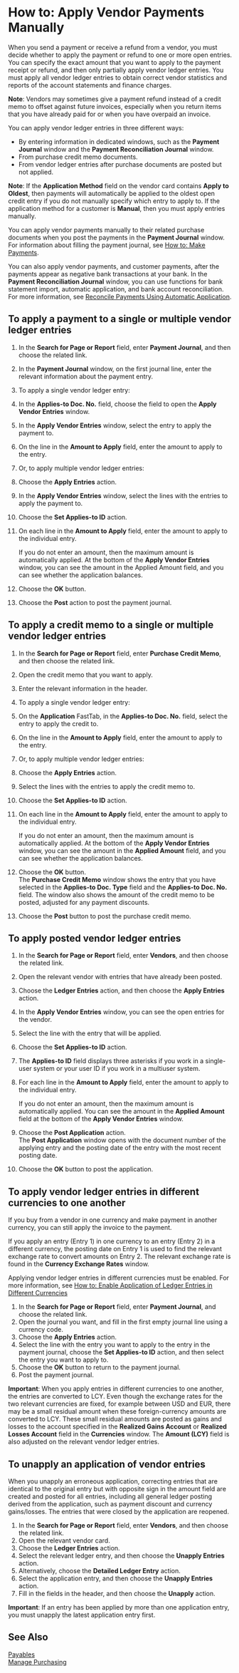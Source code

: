 <properties
                pageTitle="How to: Apply Vendor Payments Manually| Project “Madeira”"
                description="How to: Apply Vendor Payments Manually"
                services=""
                documentationCenter="Madeira"
                authors="SorenGP"/>

# How to: Apply Vendor Payments Manually

When you send a payment or receive a refund from a vendor, you must decide whether to apply the payment or refund to one or more open entries. You can specify the exact amount that you want to apply to the payment receipt or refund, and then only partially apply vendor ledger entries. You must apply all vendor ledger entries to obtain correct vendor statistics and reports of the account statements and finance charges.

**Note**: Vendors may sometimes give a payment refund instead of a credit memo to offset against future invoices, especially when you return items that you have already paid for or when you have overpaid an invoice.

You can apply vendor ledger entries in three different ways:

- By entering information in dedicated windows, such as the **Payment Journal** window and the **Payment Reconciliation Journal** window.
- From purchase credit memo documents.
- From vendor ledger entries after purchase documents are posted but not applied.

**Note**: If the **Application Method** field on the vendor card contains **Apply to Oldest**, then payments will automatically be applied to the oldest open credit entry if you do not manually specify which entry to apply to. If the application method for a customer is **Manual**, then you must apply entries manually.

You can apply vendor payments manually to their related purchase documents when you post the payments in the **Payment Journal** window. For information about filling the payment journal, see [How to: Make Payments](payables-make-payments.md).

You can also apply vendor payments, and customer payments, after the payments appear as negative bank transactions at your bank. In the **Payment Reconciliation Journal** window, you can use functions for bank statement import, automatic application, and bank account reconciliation. For more information, see [Reconcile Payments Using Automatic Application](receivables-how-reconcile-payments-auto-application.md).

## To apply a payment to a single or multiple vendor ledger entries
1. In the **Search for Page or Report** field, enter **Payment Journal**, and then choose the related link.
2. In the **Payment Journal** window, on the first journal line, enter the relevant information about the payment entry.
3. To apply a single vendor ledger entry:
4. In the **Applies-to Doc. No.** field, choose the field to open the **Apply Vendor Entries** window.
5. In the **Apply Vendor Entries** window, select the entry to apply the payment to.
6. On the line in the **Amount to Apply** field, enter the amount to apply to the entry.
7. Or, to apply multiple vendor ledger entries:
8. Choose the **Apply Entries** action.
9. In the **Apply Vendor Entries** window, select the lines with the entries to apply the payment to.
10. Choose the **Set Applies-to ID** action.  
11. On each line in the **Amount to Apply** field, enter the amount to apply to the individual entry.

    If you do not enter an amount, then the maximum amount is automatically applied. At the bottom of the **Apply Vendor Entries** window, you can see the amount in the Applied Amount field, and you can see whether the application balances.
12. Choose the **OK** button.
13. Choose the **Post** action to post the payment journal.

## To apply a credit memo to a single or multiple vendor ledger entries
1. In the **Search for Page or Report** field, enter **Purchase Credit Memo**, and then choose the related link.
2. Open the credit memo that you want to apply.
3. Enter the relevant information in the header.
4. To apply a single vendor ledger entry:
5. On the **Application** FastTab, in the **Applies-to Doc. No.** field, select the entry to apply the credit to.
6. On the line in the **Amount to Apply** field, enter the amount to apply to the entry.
7. Or, to apply multiple vendor ledger entries:
8. Choose the **Apply Entries** action.
9. Select the lines with the entries to apply the credit memo to.
10. Choose the **Set Applies-to ID** action.  
11. On each line in the **Amount to Apply** field, enter the amount to apply to the individual entry.

    If you do not enter an amount, then the maximum amount is automatically applied. At the bottom of the **Apply Vendor Entries** window, you can see the amount in the **Applied Amount** field, and you can see whether the application balances.
12. Choose the **OK** button.  
The **Purchase Credit Memo** window shows the entry that you have selected in the **Applies-to Doc. Type** field and the **Applies-to Doc. No.** field. The window also shows the amount of the credit memo to be posted, adjusted for any payment discounts.
13. Choose the **Post** button to post the purchase credit memo.

## To apply posted vendor ledger entries

1. In the **Search for Page or Report** field, enter **Vendors**, and then choose the related link.
2. Open the relevant vendor with entries that have already been posted.
3. Choose the **Ledger Entries** action, and then choose the **Apply Entries** action.
4. In the **Apply Vendor Entries** window, you can see the open entries for the vendor.
5. Select the line with the entry that will be applied.
6. Choose the **Set Applies-to ID** action.
7. The **Applies-to ID** field displays three asterisks if you work in a single-user system or your user ID if you work in a multiuser system.  
8. For each line in the **Amount to Apply** field, enter the amount to apply to the individual entry.

    If you do not enter an amount, then the maximum amount is automatically applied. You can see the amount in the **Applied Amount** field at the bottom of the **Apply Vendor Entries** window.
9. Choose the **Post Application** action.  
The **Post Application** window opens with the document number of the applying entry and the posting date of the entry with the most recent posting date.
10. Choose the **OK** button to post the application.

## To apply vendor ledger entries in different currencies to one another
If you buy from a vendor in one currency and make payment in another currency, you can still apply the invoice to the payment.

If you apply an entry (Entry 1) in one currency to an entry (Entry 2) in a different currency, the posting date on Entry 1 is used to find the relevant exchange rate to convert amounts on Entry 2. The relevant exchange rate is found in the **Currency Exchange Rates** window.

Applying vendor ledger entries in different currencies must be enabled. For more information, see [How to: Enable Application of Ledger Entries in Different Currencies](finance-how-enable-application-ledger-entries-different-currencies.md)

1. In the **Search for Page or Report** field, enter **Payment Journal**, and choose the related link.
2. Open the journal you want, and fill in the first empty journal line using a currency code.
3. Choose the **Apply Entries** action.
4. Select the line with the entry you want to apply to the entry in the payment journal, choose the **Set Applies-to ID** action, and then select the entry you want to apply to.
5. Choose the **OK** button to return to the payment journal.
6. Post the payment journal.

**Important**: When you apply entries in different currencies to one another, the entries are converted to LCY. Even though the exchange rates for the two relevant currencies are fixed, for example between USD and EUR, there may be a small residual amount when these foreign-currency amounts are converted to LCY. These small residual amounts are posted as gains and losses to the account specified in the **Realized Gains Account** or **Realized Losses Account** field in the **Currencies** window. The **Amount (LCY)** field is also adjusted on the relevant vendor ledger entries.

## To unapply an application of vendor entries
When you unapply an erroneous application, correcting entries that are identical to the original entry but with opposite sign in the amount field are created and posted for all entries, including all general ledger posting derived from the application, such as payment discount and currency gains/losses. The entries that were closed by the application are reopened.

1. In the **Search for Page or Report** field, enter **Vendors**, and then choose the related link.
2. Open the relevant vendor card.
3. Choose the **Ledger Entries** action.
4. Select the relevant ledger entry, and then choose the **Unapply Entries** action.
5. Alternatively, choose the **Detailed Ledger Entry** action.
6. Select the application entry, and then choose the **Unapply Entries** action.
7. Fill in the fields in the header, and then choose the **Unapply** action.

**Important**: If an entry has been applied by more than one application entry, you must unapply the latest application entry first.

## See Also
[Payables](payables-manage-payables.md)  
[Manage Purchasing](purchasing-manage-purchasing.md)

